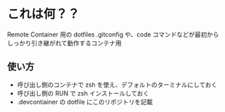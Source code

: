 # これは何？？

Remote Container 用の dotfiles
.gitconfig や、code コマンドなどが最初からしっかり引き継がれて動作するコンテナ用

## 使い方

- 呼び出し側のコンテナで zsh を使え、デフォルトのターミナルにしておく
- 呼び出し側の RUN で zsh インストールしておく
- .devcontiainer の dotfile にこのリポジトリを記載
